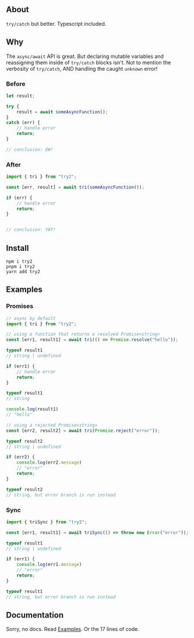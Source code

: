 ## About
`try/catch` but better. Typescript included.

## Why

The `async/await` API is great. But declaring mutable variables and reassigning them inside of `try/catch` blocks isn't.
Not to mention the verbosity of `try/catch`, AND handling the caught `unknown` error!

### Before
```ts
let result;

try {
    result = await someAsyncFunction();
} 
catch (err) {
    // handle error
    return;
}

// conclusion: EW!
```

### After
```ts
import { tri } from "try2";

const [err, result] = await tri(someAsyncFunction());

if (err) {
    // handle error
    return;
}


// conclusion: YAY!
```

## Install
```shell
npm i try2
pnpm i try2
yarn add try2
```

## Examples

### Promises
```ts
// async by default
import { tri } from "try2";

// using a function that returns a resolved Promise<string>
const [err1, result1] = await tri(() => Promise.resolve("hello"));

typeof result1
// string | undefined

if (err1) {
    // handle error
    return;
}

typeof result1
// string

console.log(result1)
// "hello"

// using a rejected Promise<string>
const [err2, result2] = await tri(Promise.reject("error"));

typeof result2
// string | undefined

if (err2) {
    console.log(err2.message)
    // "error"
    return;
}

typeof result2
// string, but error branch is run instead 
```

### Sync
```ts
import { triSync } from "try2";

const [err1, result1] = await triSync(() => throw new Error("error"));

typeof result1
// string | undefined

if (err1) {
    console.log(err1.message)
    // "error"
    return;
}

typeof result1
// string, but error branch is run instead
```


## Documentation
Sorry, no docs. Read [Examples](#examples). Or the 17 lines of code.

